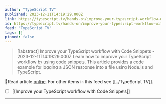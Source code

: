 ```yaml
---
author: "TypeScript TV"
published: 2023-12-11T14:19:29.000Z
link: https://typescript.tv/hands-on/improve-your-typescript-workflow-with-code-snippets/
id: https://typescript.tv/hands-on/improve-your-typescript-workflow-with-code-snippets/
feed: "TypeScript TV"
tags: []
pinned: false
---
```

> [!abstract] Improve your TypeScript workflow with Code Snippets - 2023-12-11T14:19:29.000Z
> Learn how to improve your TypeScript workflow by using code snippets. This article provides a code example for logging a JSON response into a file using Node.js and TypeScript.

🔗Read article [online](https://typescript.tv/hands-on/improve-your-typescript-workflow-with-code-snippets/). For other items in this feed see [[../TypeScript TV]].

- [ ] [[Improve your TypeScript workflow with Code Snippets]]
- - -


